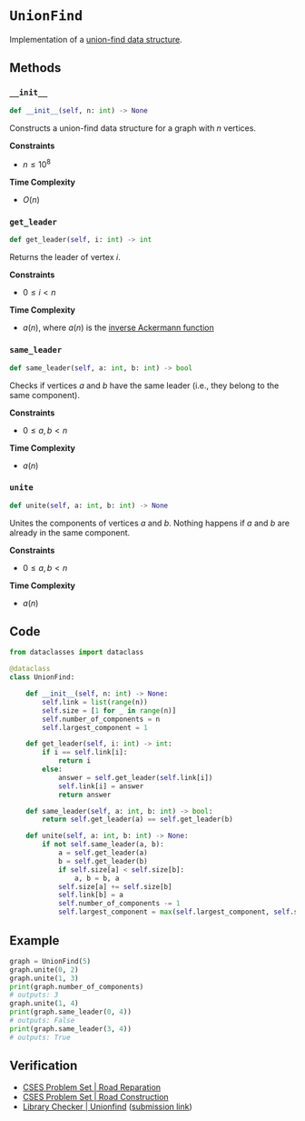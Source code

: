 # `UnionFind`
Implementation of a [union-find data structure](https://en.wikipedia.org/wiki/Disjoint-set_data_structure).

## Methods
### `__init__`
```python
def __init__(self, n: int) -> None
```

Constructs a union-find data structure for a graph with $n$ vertices.

**Constraints**
- $n \le 10^{8}$

**Time Complexity**
- $O(n)$

### `get_leader`
```python
def get_leader(self, i: int) -> int
```

Returns the leader of vertex $i$.

**Constraints**
- $0 \le i < n$

**Time Complexity**
- $a(n)$, where $a(n)$ is the [inverse Ackermann function](https://en.wikipedia.org/wiki/Ackermann_function#Inverse)

### `same_leader`
```python
def same_leader(self, a: int, b: int) -> bool
```

Checks if vertices $a$ and $b$ have the same leader (i.e., they belong to the same component).

**Constraints**
- $0 \le a, b < n$

**Time Complexity**
- $a(n)$

### `unite`
```python
def unite(self, a: int, b: int) -> None
```

Unites the components of vertices $a$ and $b$. Nothing happens if $a$ and $b$ are already in the same component.

**Constraints**
- $0 \le a, b < n$

**Time Complexity**
- $a(n)$

## Code
```python
from dataclasses import dataclass
```

```python
@dataclass
class UnionFind:

    def __init__(self, n: int) -> None:
        self.link = list(range(n))
        self.size = [1 for _ in range(n)]
        self.number_of_components = n
        self.largest_component = 1

    def get_leader(self, i: int) -> int:
        if i == self.link[i]:
            return i
        else:
            answer = self.get_leader(self.link[i])
            self.link[i] = answer
            return answer

    def same_leader(self, a: int, b: int) -> bool:
        return self.get_leader(a) == self.get_leader(b)

    def unite(self, a: int, b: int) -> None:
        if not self.same_leader(a, b):
            a = self.get_leader(a)
            b = self.get_leader(b)
            if self.size[a] < self.size[b]:
                a, b = b, a
            self.size[a] += self.size[b]
            self.link[b] = a
            self.number_of_components -= 1
            self.largest_component = max(self.largest_component, self.size[a])
```

## Example
```python
graph = UnionFind(5)
graph.unite(0, 2)
graph.unite(1, 3)
print(graph.number_of_components)
# outputs: 3
graph.unite(1, 4)
print(graph.same_leader(0, 4))
# outputs: False
print(graph.same_leader(3, 4))
# outputs: True
```

## Verification
- [CSES Problem Set | Road Reparation](https://cses.fi/problemset/task/1675/)
- [CSES Problem Set | Road Construction](https://cses.fi/problemset/task/1676/)
- [Library Checker | Unionfind](https://judge.yosupo.jp/problem/unionfind) ([submission link](https://judge.yosupo.jp/submission/94677))